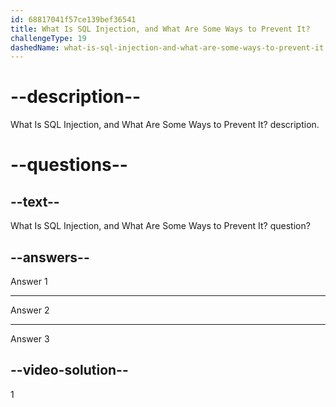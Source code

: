 ```yaml
---
id: 68817041f57ce139bef36541
title: What Is SQL Injection, and What Are Some Ways to Prevent It?
challengeType: 19
dashedName: what-is-sql-injection-and-what-are-some-ways-to-prevent-it
---
```


# --description--

What Is SQL Injection, and What Are Some Ways to Prevent It? description.

# --questions--

## --text--

What Is SQL Injection, and What Are Some Ways to Prevent It? question?

## --answers--

Answer 1

---

Answer 2

---

Answer 3

## --video-solution--

1
